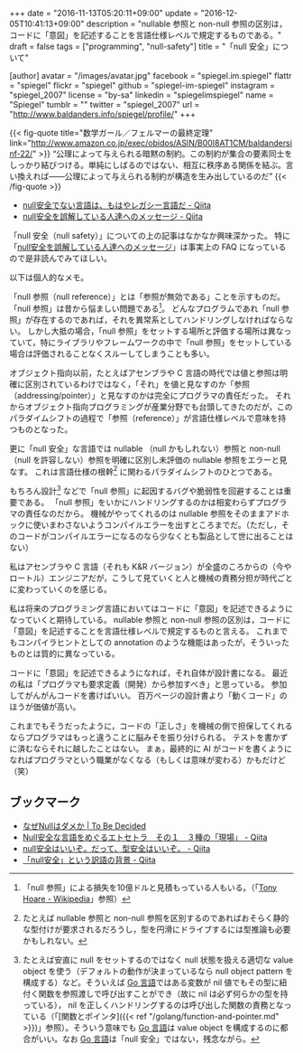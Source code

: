 +++
date = "2016-11-13T05:20:11+09:00"
update = "2016-12-05T10:41:13+09:00"
description = "nullable 参照と non-null 参照の区別は，コードに「意図」を記述することを言語仕様レベルで規定するものである。"
draft = false
tags = ["programming", "null-safety"]
title = "「null 安全」について"

[author]
  avatar = "/images/avatar.jpg"
  facebook = "spiegel.im.spiegel"
  flattr = "spiegel"
  flickr = "spiegel"
  github = "spiegel-im-spiegel"
  instagram = "spiegel_2007"
  license = "by-sa"
  linkedin = "spiegelimspiegel"
  name = "Spiegel"
  tumblr = ""
  twitter = "spiegel_2007"
  url = "http://www.baldanders.info/spiegel/profile/"
+++

{{< fig-quote title="数学ガール／フェルマーの最終定理" link="http://www.amazon.co.jp/exec/obidos/ASIN/B00I8AT1CM/baldandersinf-22/" >}}
<q>公理によって与えられる暗黙の制約。この制約が集合の要素同士をしっかり結びつける。単純にしばるのではない、相互に秩序ある関係を結ぶ。言い換えれば――公理によって与えられる制約が構造を生み出しているのだ</q>
{{< /fig-quote >}}

- [null安全でない言語は、もはやレガシー言語だ - Qiita](http://qiita.com/koher/items/e4835bd429b88809ab33)
- [null安全を誤解している人達へのメッセージ - Qiita](http://qiita.com/omochimetaru/items/ee29d4c6eb0d78f02b15)

「null 安全（null safety）」についての上の記事はなかなか興味深かった。
特に「[null安全を誤解している人達へのメッセージ](http://qiita.com/omochimetaru/items/ee29d4c6eb0d78f02b15)」は事実上の FAQ になっているので是非読んでみてほしい。

以下は個人的なメモ。

「null 参照（null reference）」とは「参照が無効である」ことを示すものだ。
「null 参照」は昔から悩ましい問題である[^ah]。
どんなプログラムであれ「null 参照」が存在するのであれば，それを異常系としてハンドリングしなければならない。
しかし大抵の場合，「null 参照」をセットする場所と評価する場所は異なっていて，特にライブラリやフレームワークの中で「null 参照」をセットしている場合は評価されることなくスルーしてしまうことも多い。

[^ah]: 「null 参照」による損失を10億ドルと見積もっている人もいる。（「[Tony Hoare - Wikipedia](https://en.wikipedia.org/wiki/Tony_Hoare)」参照）

オブジェクト指向以前，たとえばアセンブラや C 言語の時代では値と参照は明確に区別されているわけではなく，「それ」を値と見なすのか「参照（addressing/pointer）」と見なすのかは完全にプログラマの責任だった。
それからオブジェクト指向プログラミングが産業分野でも台頭してきたのだが，このパラダイムシフトの過程で「参照（reference）」が言語仕様レベルで意味を持つものとなった。

更に「null 安全」な言語では nullable （null かもしれない）参照と non-null （null を許容しない）参照を明確に区別し未評価の nullable 参照をエラーと見なす。
これは言語仕様の根幹[^ns] に関わるパラダイムシフトのひとつである。

[^ns]: たとえば nullable 参照と non-null 参照を区別するのであればおそらく静的な型付けが要求されるだろうし，型を円滑にドライブするには型推論も必要かもしれない。

もちろん設計[^vo] などで「null 参照」に起因するバグや脆弱性を回避することは重要である。
「null 参照」をいかにハンドリングするのかは相変わらずプログラマの責任なのだから。
機械がやってくれるのは nullable 参照をそのままアドホックに使いまわさないようコンパイルエラーを出すところまでだ。（ただし，そのコードがコンパイルエラーになるのなら少なくとも製品として世に出ることはない）

[^vo]: たとえば安直に null をセットするのではなく null 状態を扱える適切な value object を使う（デフォルトの動作が決まっているなら null object pattern を構成する）など。そういえば [Go 言語]ではある変数が nil 値でもその型に紐付く関数を参照渡しで呼び出すことができ（故に nil は必ず何らかの型を持っている）， nil を正しくハンドリングするのは呼び出した関数の責務となっている（「[関数とポインタ]({{< ref "/golang/function-and-pointer.md" >}})」参照）。そういう意味でも [Go 言語]は value object を構成するのに都合がいい。なお [Go 言語]は「null 安全」ではない，残念ながら。

私はアセンブラや C 言語（それも K&R バージョン）が全盛のころからの（今やロートル）エンジニアだが，こうして見ていくと人と機械の責務分担が時代ごとに変わっていくのを感じる。

私は将来のプログラミング言語においてはコードに「意図」を記述できるようになっていくと期待している。
nullable 参照と non-null 参照の区別は，コードに「意図」を記述することを言語仕様レベルで規定するものと言える。
これまでもコンパイラヒントとしての annotation のような機能はあったが，そういったものとは質的に異なっている。

コードに「意図」を記述できるようになれば，それ自体が設計書になる。
最近の私は「プログラマも要求定義（開発）から参加すべき」と思っている。
参加してがんがんコードを書けばいい。
百万ページの設計書より「動くコード」のほうが価値が高い。

これまでもそうだったように，コードの「正しさ」を機械の側で担保してくれるならプログラマはもっと違うことに脳みそを振り分けられる。
テストを書かずに済むならそれに越したことはない。
まぁ，最終的に AI がコードを書くようになればプログラマという職業がなくなる（もしくは意味が変わる）かもだけど（笑）

## ブックマーク

- [なぜNullはダメか | To Be Decided](https://tbd.kaitoy.xyz/2015/07/26/why-null-is-bad/)
- [Null安全な言語をめぐるエトセトラ　その１　３種の「現場」 - Qiita](http://qiita.com/kmry2045/items/0d412a6461de70719ec4)
- [null安全はいいぞ。だって、型安全はいいぞ。 - Qiita](http://qiita.com/takasek/items/119218a2bae2f75062c0)
- [「null安全」という訳語の背景 - Qiita](http://qiita.com/koher/items/04025f0e4bba738f188c)

[Go 言語]: https://golang.org/ "The Go Programming Language"
